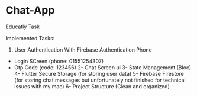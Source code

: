 # Chat-App
Educatly Task

Implemented Tasks:

1. User Authentication With Firebase Authentication Phone
 - Login SCreen (phone: 01551254307)
 - Otp Code (code: 123456)
 2- Chat Screen ui
 3- State Management (Bloc)
 4- Flutter Secure Storage (for storing user data)
 5- Firebase Firestore (for storing chat messages but unfortunately not finished for technical issues with my mac) 
 6- Project Structure (Clean and organized)